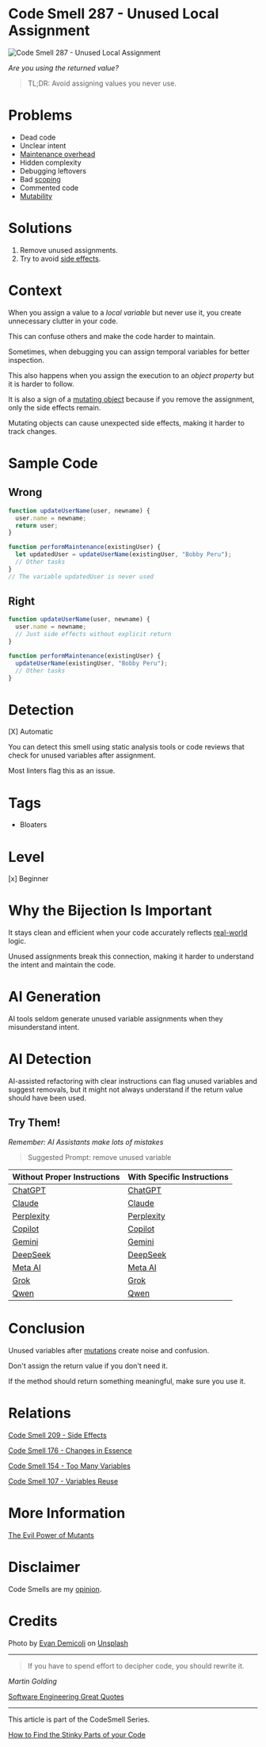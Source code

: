 # Code Smell 287 - Unused Local Assignment

![Code Smell 287 - Unused Local Assignment](Code%20Smell%20287%20-%20Unused%20Local%20Assignment.jpg)

*Are you using the returned value?*

> TL;DR: Avoid assigning values you never use.

# Problems

- Dead code
- Unclear intent
- [Maintenance overhead](https://github.com/mcsee/Software-Design-Articles/tree/main/Articles/Code%20Smells/Code%20Smell%20154%20-%20Too%20Many%20Variables/readme.md)
- Hidden complexity
- Debugging leftovers 
- Bad [scoping](https://github.com/mcsee/Software-Design-Articles/tree/main/Articles/Code%20Smells/Code%20Smell%20107%20-%20Variables%20Reuse/readme.md)
- Commented code
- [Mutability](https://github.com/mcsee/Software-Design-Articles/tree/main/Articles/Theory/The%20Evil%20Power%20of%20Mutants/readme.md)

# Solutions

1. Remove unused assignments.  
2. Try to avoid [side effects](https://github.com/mcsee/Software-Design-Articles/tree/main/Articles/Code%20Smells/Code%20Smell%20209%20-%20Side%20Effects/readme.md).

# Context

When you assign a value to a *local variable* but never use it, you create unnecessary clutter in your code. 

This can confuse others and make the code harder to maintain.

Sometimes, when debugging you can assign temporal variables for better inspection.

This also happens when you assign the execution to an *object property* but it is harder to follow.

It is also a sign of a [mutating object](https://github.com/mcsee/Software-Design-Articles/tree/main/Articles/Code%20Smells/Code%20Smell%20176%20-%20Changes%20in%20Essence/readme.md) because if you remove the assignment, only the side effects remain.

Mutating objects can cause unexpected side effects, making it harder to track changes. 

# Sample Code

## Wrong

<!-- [Gist Url](https://gist.github.com/mcsee/c99bd3dae0c4f595955b075d7af0f858) -->

```javascript
function updateUserName(user, newname) {
  user.name = newname;
  return user;
}

function performMaintenance(existingUser) {
  let updatedUser = updateUserName(existingUser, "Bobby Peru");
  // Other tasks
}
// The variable updatedUser is never used
```

## Right

<!-- [Gist Url](https://gist.github.com/mcsee/0f2709a03e2b36be4ae3f417933a66ef) -->

```javascript
function updateUserName(user, newname) {
  user.name = newname;
  // Just side effects without explicit return
}

function performMaintenance(existingUser) {
  updateUserName(existingUser, "Bobby Peru");
  // Other tasks
}
```

# Detection

[X] Automatic 

You can detect this smell using static analysis tools or code reviews that check for unused variables after assignment.

Most linters flag this as an issue.

# Tags

- Bloaters 

# Level

[x] Beginner 

# Why the Bijection Is Important 

It stays clean and efficient when your code accurately reflects [real-world](https://github.com/mcsee/Software-Design-Articles/tree/main/Articles/Theory/The%20One%20and%20Only%20Software%20Design%20Principle/readme.md) logic. 

Unused assignments break this connection, making it harder to understand the intent and maintain the code. 

# AI Generation

AI tools seldom generate unused variable assignments when they misunderstand intent. 

# AI Detection

AI-assisted refactoring with clear instructions can flag unused variables and suggest removals, but it might not always understand if the return value should have been used.

## Try Them!

*Remember: AI Assistants make lots of mistakes*

> Suggested Prompt: remove unused variable

| Without Proper Instructions    | With Specific Instructions |
| -------- | ------- |
| [ChatGPT](https://chat.openai.com/?q=Correct+and+explain+this+code%3A+%60%60%60javascript%0D%0Afunction+updateUserName%28user%2C+newname%29+%7B%0D%0A++user.name+%3D+newname%3B%0D%0A++return+user%3B%0D%0A%7D%0D%0A%0D%0Afunction+performMaintenance%28existingUser%29+%7B%0D%0A++let+updatedUser+%3D+updateUserName%28existingUser%2C+%22Bobby+Peru%22%29%3B%0D%0A++%2F%2F+Other+tasks%0D%0A%7D%0D%0A%2F%2F+The+variable+updatedUser+is+never+used%0D%0A%60%60%60) | [ChatGPT](https://chat.openai.com/?q=remove+unused+variable%3A+%60%60%60javascript%0D%0Afunction+updateUserName%28user%2C+newname%29+%7B%0D%0A++user.name+%3D+newname%3B%0D%0A++return+user%3B%0D%0A%7D%0D%0A%0D%0Afunction+performMaintenance%28existingUser%29+%7B%0D%0A++let+updatedUser+%3D+updateUserName%28existingUser%2C+%22Bobby+Peru%22%29%3B%0D%0A++%2F%2F+Other+tasks%0D%0A%7D%0D%0A%2F%2F+The+variable+updatedUser+is+never+used%0D%0A%60%60%60) |
| [Claude](https://claude.ai/new?q=Correct+and+explain+this+code%3A+%60%60%60javascript%0D%0Afunction+updateUserName%28user%2C+newname%29+%7B%0D%0A++user.name+%3D+newname%3B%0D%0A++return+user%3B%0D%0A%7D%0D%0A%0D%0Afunction+performMaintenance%28existingUser%29+%7B%0D%0A++let+updatedUser+%3D+updateUserName%28existingUser%2C+%22Bobby+Peru%22%29%3B%0D%0A++%2F%2F+Other+tasks%0D%0A%7D%0D%0A%2F%2F+The+variable+updatedUser+is+never+used%0D%0A%60%60%60) | [Claude](https://claude.ai/new?q=remove+unused+variable%3A+%60%60%60javascript%0D%0Afunction+updateUserName%28user%2C+newname%29+%7B%0D%0A++user.name+%3D+newname%3B%0D%0A++return+user%3B%0D%0A%7D%0D%0A%0D%0Afunction+performMaintenance%28existingUser%29+%7B%0D%0A++let+updatedUser+%3D+updateUserName%28existingUser%2C+%22Bobby+Peru%22%29%3B%0D%0A++%2F%2F+Other+tasks%0D%0A%7D%0D%0A%2F%2F+The+variable+updatedUser+is+never+used%0D%0A%60%60%60) |
| [Perplexity](https://www.perplexity.ai/?q=Correct+and+explain+this+code%3A+%60%60%60javascript%0D%0Afunction+updateUserName%28user%2C+newname%29+%7B%0D%0A++user.name+%3D+newname%3B%0D%0A++return+user%3B%0D%0A%7D%0D%0A%0D%0Afunction+performMaintenance%28existingUser%29+%7B%0D%0A++let+updatedUser+%3D+updateUserName%28existingUser%2C+%22Bobby+Peru%22%29%3B%0D%0A++%2F%2F+Other+tasks%0D%0A%7D%0D%0A%2F%2F+The+variable+updatedUser+is+never+used%0D%0A%60%60%60) | [Perplexity](https://www.perplexity.ai/?q=remove+unused+variable%3A+%60%60%60javascript%0D%0Afunction+updateUserName%28user%2C+newname%29+%7B%0D%0A++user.name+%3D+newname%3B%0D%0A++return+user%3B%0D%0A%7D%0D%0A%0D%0Afunction+performMaintenance%28existingUser%29+%7B%0D%0A++let+updatedUser+%3D+updateUserName%28existingUser%2C+%22Bobby+Peru%22%29%3B%0D%0A++%2F%2F+Other+tasks%0D%0A%7D%0D%0A%2F%2F+The+variable+updatedUser+is+never+used%0D%0A%60%60%60) |
| [Copilot](https://www.bing.com/chat?showconv=1&sendquery=1&q=Correct+and+explain+this+code%3A+%60%60%60javascript%0D%0Afunction+updateUserName%28user%2C+newname%29+%7B%0D%0A++user.name+%3D+newname%3B%0D%0A++return+user%3B%0D%0A%7D%0D%0A%0D%0Afunction+performMaintenance%28existingUser%29+%7B%0D%0A++let+updatedUser+%3D+updateUserName%28existingUser%2C+%22Bobby+Peru%22%29%3B%0D%0A++%2F%2F+Other+tasks%0D%0A%7D%0D%0A%2F%2F+The+variable+updatedUser+is+never+used%0D%0A%60%60%60) | [Copilot](https://www.bing.com/chat?showconv=1&sendquery=1&q=remove+unused+variable%3A+%60%60%60javascript%0D%0Afunction+updateUserName%28user%2C+newname%29+%7B%0D%0A++user.name+%3D+newname%3B%0D%0A++return+user%3B%0D%0A%7D%0D%0A%0D%0Afunction+performMaintenance%28existingUser%29+%7B%0D%0A++let+updatedUser+%3D+updateUserName%28existingUser%2C+%22Bobby+Peru%22%29%3B%0D%0A++%2F%2F+Other+tasks%0D%0A%7D%0D%0A%2F%2F+The+variable+updatedUser+is+never+used%0D%0A%60%60%60) |
| [Gemini](https://gemini.google.com/) | [Gemini](https://gemini.google.com/) | 
| [DeepSeek](https://chat.deepseek.com/) | [DeepSeek](https://chat.deepseek.com/) | 
| [Meta AI](https://www.meta.ai/chat) | [Meta AI](https://www.meta.ai/) | 
| [Grok](https://grok.com/) | [Grok](https://grok.com/) | 
| [Qwen](https://chat.qwen.ai/) | [Qwen](https://chat.qwen.ai/) | 

# Conclusion

Unused variables after [mutations](https://github.com/mcsee/Software-Design-Articles/tree/main/Articles/Theory/The%20Evil%20Power%20of%20Mutants/readme.md) create noise and confusion.

Don't assign the return value if you don't need it. 

If the method should return something meaningful, make sure you use it.

# Relations

[Code Smell 209 - Side Effects](https://github.com/mcsee/Software-Design-Articles/tree/main/Articles/Code%20Smells/Code%20Smell%20209%20-%20Side%20Effects/readme.md)

[Code Smell 176 - Changes in Essence](https://github.com/mcsee/Software-Design-Articles/tree/main/Articles/Code%20Smells/Code%20Smell%20176%20-%20Changes%20in%20Essence/readme.md)

[Code Smell 154 - Too Many Variables](https://github.com/mcsee/Software-Design-Articles/tree/main/Articles/Code%20Smells/Code%20Smell%20154%20-%20Too%20Many%20Variables/readme.md)

[Code Smell 107 - Variables Reuse](https://github.com/mcsee/Software-Design-Articles/tree/main/Articles/Code%20Smells/Code%20Smell%20107%20-%20Variables%20Reuse/readme.md)

# More Information

[The Evil Power of Mutants](https://github.com/mcsee/Software-Design-Articles/tree/main/Articles/Theory/The%20Evil%20Power%20of%20Mutants/readme.md)

# Disclaimer

Code Smells are my [opinion](https://github.com/mcsee/Software-Design-Articles/tree/main/Articles/Blogging/I%20Wrote%20More%20than%2090%20Articles%20on%202021%20Here%20is%20What%20I%20Learned/readme.md).

# Credits

Photo by [Evan Demicoli](https://unsplash.com/@evandemicoli) on [Unsplash](https://unsplash.com/photos/brown-and-green-houses-under-blue-sky-during-daytime-HGCqL-tRcac)
        
* * *

> If you have to spend effort to decipher code, you should rewrite it.

_Martin Golding_
 
[Software Engineering Great Quotes](https://github.com/mcsee/Software-Design-Articles/tree/main/Articles/Quotes/Software%20Engineering%20Great%20Quotes/readme.md)

* * *

This article is part of the CodeSmell Series.

[How to Find the Stinky Parts of your Code](https://github.com/mcsee/Software-Design-Articles/tree/main/Articles/Code%20Smells/How%20to%20Find%20the%20Stinky%20parts%20of%20your%20Code/readme.md)